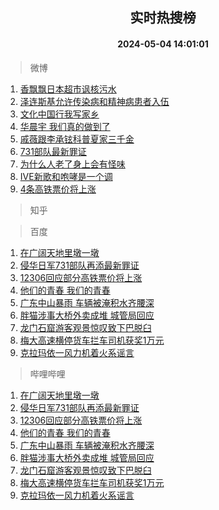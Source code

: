 <div align="center"><h2>实时热搜榜</h2><h4>2024-05-04 14:01:01</h4></div>

> 微博  

1. [香飘飘日本超市讽核污水](https://s.weibo.com/weibo?q=%23%E9%A6%99%E9%A3%98%E9%A3%98%E6%97%A5%E6%9C%AC%E8%B6%85%E5%B8%82%E8%AE%BD%E6%A0%B8%E6%B1%A1%E6%B0%B4%23&t=31&band_rank=1&Refer=top)<br />
2. [泽连斯基允许传染病和精神病患者入伍](https://s.weibo.com/weibo?q=%23%E6%B3%BD%E8%BF%9E%E6%96%AF%E5%9F%BA%E5%85%81%E8%AE%B8%E4%BC%A0%E6%9F%93%E7%97%85%E5%92%8C%E7%B2%BE%E7%A5%9E%E7%97%85%E6%82%A3%E8%80%85%E5%85%A5%E4%BC%8D%23&t=31&band_rank=2&Refer=top)<br />
3. [文化中国行我写家乡](https://s.weibo.com/weibo?q=%23%E6%96%87%E5%8C%96%E4%B8%AD%E5%9B%BD%E8%A1%8C%E6%88%91%E5%86%99%E5%AE%B6%E4%B9%A1%23&t=31&band_rank=3&Refer=top)<br />
4. [华晨宇 我们真的做到了](https://s.weibo.com/weibo?q=%E5%8D%8E%E6%99%A8%E5%AE%87%20%E6%88%91%E4%BB%AC%E7%9C%9F%E7%9A%84%E5%81%9A%E5%88%B0%E4%BA%86&t=31&band_rank=4&Refer=top)<br />
5. [戚薇跟李承铉科普夏家三千金](https://s.weibo.com/weibo?q=%23%E6%88%9A%E8%96%87%E8%B7%9F%E6%9D%8E%E6%89%BF%E9%93%89%E7%A7%91%E6%99%AE%E5%A4%8F%E5%AE%B6%E4%B8%89%E5%8D%83%E9%87%91%23&t=31&band_rank=5&Refer=top)<br />
6. [731部队最新罪证](https://s.weibo.com/weibo?q=%23731%E9%83%A8%E9%98%9F%E6%9C%80%E6%96%B0%E7%BD%AA%E8%AF%81%23&t=31&band_rank=6&Refer=top)<br />
7. [为什么人老了身上会有怪味](https://s.weibo.com/weibo?q=%23%E4%B8%BA%E4%BB%80%E4%B9%88%E4%BA%BA%E8%80%81%E4%BA%86%E8%BA%AB%E4%B8%8A%E4%BC%9A%E6%9C%89%E6%80%AA%E5%91%B3%23&t=31&band_rank=7&Refer=top)<br />
8. [IVE新歌和咆哮是一个调](https://s.weibo.com/weibo?q=IVE%E6%96%B0%E6%AD%8C%E5%92%8C%E5%92%86%E5%93%AE%E6%98%AF%E4%B8%80%E4%B8%AA%E8%B0%83&t=31&band_rank=8&Refer=top)<br />
9. [4条高铁票价将上涨](https://s.weibo.com/weibo?q=%234%E6%9D%A1%E9%AB%98%E9%93%81%E7%A5%A8%E4%BB%B7%E5%B0%86%E4%B8%8A%E6%B6%A8%23&t=31&band_rank=9&Refer=top)<br />

> 知乎  


> 百度  

1. [在广阔天地里墩一墩](https://www.baidu.com/s?wd=%E5%9C%A8%E5%B9%BF%E9%98%94%E5%A4%A9%E5%9C%B0%E9%87%8C%E5%A2%A9%E4%B8%80%E5%A2%A9&sa=fyb_news&rsv_dl=fyb_news)<br />
2. [侵华日军731部队再添最新罪证](https://www.baidu.com/s?wd=%E4%BE%B5%E5%8D%8E%E6%97%A5%E5%86%9B731%E9%83%A8%E9%98%9F%E5%86%8D%E6%B7%BB%E6%9C%80%E6%96%B0%E7%BD%AA%E8%AF%81&sa=fyb_news&rsv_dl=fyb_news)<br />
3. [12306回应部分高铁票价将上涨](https://www.baidu.com/s?wd=12306%E5%9B%9E%E5%BA%94%E9%83%A8%E5%88%86%E9%AB%98%E9%93%81%E7%A5%A8%E4%BB%B7%E5%B0%86%E4%B8%8A%E6%B6%A8&sa=fyb_news&rsv_dl=fyb_news)<br />
4. [他们的青春 我们的青春](https://www.baidu.com/s?wd=%E4%BB%96%E4%BB%AC%E7%9A%84%E9%9D%92%E6%98%A5+%E6%88%91%E4%BB%AC%E7%9A%84%E9%9D%92%E6%98%A5&sa=fyb_news&rsv_dl=fyb_news)<br />
5. [广东中山暴雨 车辆被淹积水齐腰深](https://www.baidu.com/s?wd=%E5%B9%BF%E4%B8%9C%E4%B8%AD%E5%B1%B1%E6%9A%B4%E9%9B%A8+%E8%BD%A6%E8%BE%86%E8%A2%AB%E6%B7%B9%E7%A7%AF%E6%B0%B4%E9%BD%90%E8%85%B0%E6%B7%B1&sa=fyb_news&rsv_dl=fyb_news)<br />
6. [胖猫涉事大桥外卖成堆 城管局回应](https://www.baidu.com/s?wd=%E8%83%96%E7%8C%AB%E6%B6%89%E4%BA%8B%E5%A4%A7%E6%A1%A5%E5%A4%96%E5%8D%96%E6%88%90%E5%A0%86+%E5%9F%8E%E7%AE%A1%E5%B1%80%E5%9B%9E%E5%BA%94&sa=fyb_news&rsv_dl=fyb_news)<br />
7. [龙门石窟游客观景惊叹致下巴脱臼](https://www.baidu.com/s?wd=%E9%BE%99%E9%97%A8%E7%9F%B3%E7%AA%9F%E6%B8%B8%E5%AE%A2%E8%A7%82%E6%99%AF%E6%83%8A%E5%8F%B9%E8%87%B4%E4%B8%8B%E5%B7%B4%E8%84%B1%E8%87%BC&sa=fyb_news&rsv_dl=fyb_news)<br />
8. [梅大高速横停货车拦车司机获奖1万元](https://www.baidu.com/s?wd=%E6%A2%85%E5%A4%A7%E9%AB%98%E9%80%9F%E6%A8%AA%E5%81%9C%E8%B4%A7%E8%BD%A6%E6%8B%A6%E8%BD%A6%E5%8F%B8%E6%9C%BA%E8%8E%B7%E5%A5%961%E4%B8%87%E5%85%83&sa=fyb_news&rsv_dl=fyb_news)<br />
9. [克拉玛依一风力机着火系谣言](https://www.baidu.com/s?wd=%E5%85%8B%E6%8B%89%E7%8E%9B%E4%BE%9D%E4%B8%80%E9%A3%8E%E5%8A%9B%E6%9C%BA%E7%9D%80%E7%81%AB%E7%B3%BB%E8%B0%A3%E8%A8%80&sa=fyb_news&rsv_dl=fyb_news)<br />

> 哔哩哔哩  

1. [在广阔天地里墩一墩](https://www.baidu.com/s?wd=%E5%9C%A8%E5%B9%BF%E9%98%94%E5%A4%A9%E5%9C%B0%E9%87%8C%E5%A2%A9%E4%B8%80%E5%A2%A9&sa=fyb_news&rsv_dl=fyb_news)<br />
2. [侵华日军731部队再添最新罪证](https://www.baidu.com/s?wd=%E4%BE%B5%E5%8D%8E%E6%97%A5%E5%86%9B731%E9%83%A8%E9%98%9F%E5%86%8D%E6%B7%BB%E6%9C%80%E6%96%B0%E7%BD%AA%E8%AF%81&sa=fyb_news&rsv_dl=fyb_news)<br />
3. [12306回应部分高铁票价将上涨](https://www.baidu.com/s?wd=12306%E5%9B%9E%E5%BA%94%E9%83%A8%E5%88%86%E9%AB%98%E9%93%81%E7%A5%A8%E4%BB%B7%E5%B0%86%E4%B8%8A%E6%B6%A8&sa=fyb_news&rsv_dl=fyb_news)<br />
4. [他们的青春 我们的青春](https://www.baidu.com/s?wd=%E4%BB%96%E4%BB%AC%E7%9A%84%E9%9D%92%E6%98%A5+%E6%88%91%E4%BB%AC%E7%9A%84%E9%9D%92%E6%98%A5&sa=fyb_news&rsv_dl=fyb_news)<br />
5. [广东中山暴雨 车辆被淹积水齐腰深](https://www.baidu.com/s?wd=%E5%B9%BF%E4%B8%9C%E4%B8%AD%E5%B1%B1%E6%9A%B4%E9%9B%A8+%E8%BD%A6%E8%BE%86%E8%A2%AB%E6%B7%B9%E7%A7%AF%E6%B0%B4%E9%BD%90%E8%85%B0%E6%B7%B1&sa=fyb_news&rsv_dl=fyb_news)<br />
6. [胖猫涉事大桥外卖成堆 城管局回应](https://www.baidu.com/s?wd=%E8%83%96%E7%8C%AB%E6%B6%89%E4%BA%8B%E5%A4%A7%E6%A1%A5%E5%A4%96%E5%8D%96%E6%88%90%E5%A0%86+%E5%9F%8E%E7%AE%A1%E5%B1%80%E5%9B%9E%E5%BA%94&sa=fyb_news&rsv_dl=fyb_news)<br />
7. [龙门石窟游客观景惊叹致下巴脱臼](https://www.baidu.com/s?wd=%E9%BE%99%E9%97%A8%E7%9F%B3%E7%AA%9F%E6%B8%B8%E5%AE%A2%E8%A7%82%E6%99%AF%E6%83%8A%E5%8F%B9%E8%87%B4%E4%B8%8B%E5%B7%B4%E8%84%B1%E8%87%BC&sa=fyb_news&rsv_dl=fyb_news)<br />
8. [梅大高速横停货车拦车司机获奖1万元](https://www.baidu.com/s?wd=%E6%A2%85%E5%A4%A7%E9%AB%98%E9%80%9F%E6%A8%AA%E5%81%9C%E8%B4%A7%E8%BD%A6%E6%8B%A6%E8%BD%A6%E5%8F%B8%E6%9C%BA%E8%8E%B7%E5%A5%961%E4%B8%87%E5%85%83&sa=fyb_news&rsv_dl=fyb_news)<br />
9. [克拉玛依一风力机着火系谣言](https://www.baidu.com/s?wd=%E5%85%8B%E6%8B%89%E7%8E%9B%E4%BE%9D%E4%B8%80%E9%A3%8E%E5%8A%9B%E6%9C%BA%E7%9D%80%E7%81%AB%E7%B3%BB%E8%B0%A3%E8%A8%80&sa=fyb_news&rsv_dl=fyb_news)<br />
